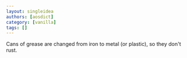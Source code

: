 ```yaml
---
layout: singleidea
authors: [aosdict]
category: [vanilla]
tags: []
---
```

Cans of grease are changed from iron to metal (or plastic), so they don't rust.
